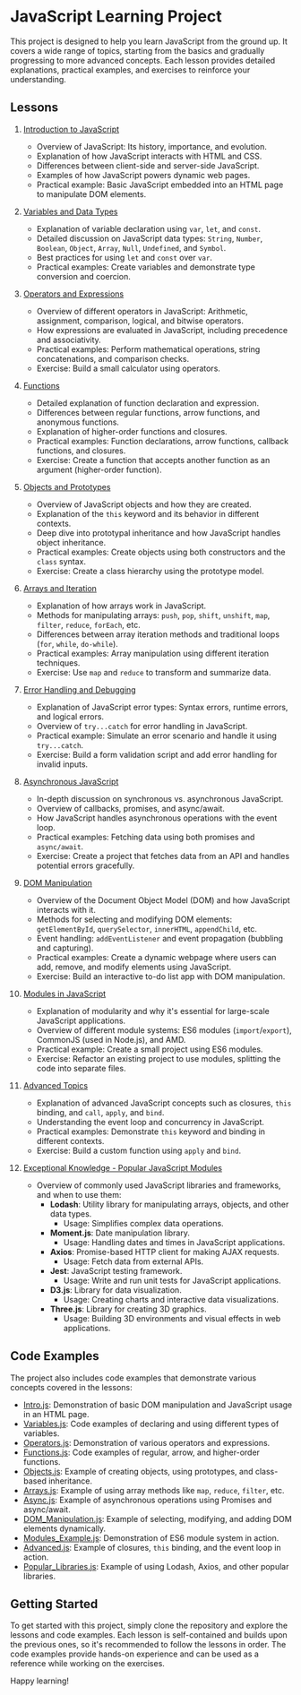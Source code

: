 # JavaScript Learning Project

This project is designed to help you learn JavaScript from the ground up. It covers a wide range of topics, starting from the basics and gradually progressing to more advanced concepts. Each lesson provides detailed explanations, practical examples, and exercises to reinforce your understanding.

## Lessons

1. [Introduction to JavaScript](Lessons/1.%20Introduction%20to%20JavaScript.md)
   - Overview of JavaScript: Its history, importance, and evolution.
   - Explanation of how JavaScript interacts with HTML and CSS.
   - Differences between client-side and server-side JavaScript.
   - Examples of how JavaScript powers dynamic web pages.
   - Practical example: Basic JavaScript embedded into an HTML page to manipulate DOM elements.

2. [Variables and Data Types](Lessons/2.%20Variables%20and%20Data%20Types.md)
   - Explanation of variable declaration using `var`, `let`, and `const`.
   - Detailed discussion on JavaScript data types: `String`, `Number`, `Boolean`, `Object`, `Array`, `Null`, `Undefined`, and `Symbol`.
   - Best practices for using `let` and `const` over `var`.
   - Practical examples: Create variables and demonstrate type conversion and coercion.

3. [Operators and Expressions](Lessons/3.%20Operators%20and%20Expressions.md)
   - Overview of different operators in JavaScript: Arithmetic, assignment, comparison, logical, and bitwise operators.
   - How expressions are evaluated in JavaScript, including precedence and associativity.
   - Practical examples: Perform mathematical operations, string concatenations, and comparison checks.
   - Exercise: Build a small calculator using operators.

4. [Functions](Lessons/4.%20Functions.md)
   - Detailed explanation of function declaration and expression.
   - Differences between regular functions, arrow functions, and anonymous functions.
   - Explanation of higher-order functions and closures.
   - Practical examples: Function declarations, arrow functions, callback functions, and closures.
   - Exercise: Create a function that accepts another function as an argument (higher-order function).

5. [Objects and Prototypes](Lessons/5.%20Objects%20and%20Prototypes.md)
   - Overview of JavaScript objects and how they are created.
   - Explanation of the `this` keyword and its behavior in different contexts.
   - Deep dive into prototypal inheritance and how JavaScript handles object inheritance.
   - Practical examples: Create objects using both constructors and the `class` syntax.
   - Exercise: Create a class hierarchy using the prototype model.

6. [Arrays and Iteration](Lessons/6.%20Arrays%20and%20Iteration.md)
   - Explanation of how arrays work in JavaScript.
   - Methods for manipulating arrays: `push`, `pop`, `shift`, `unshift`, `map`, `filter`, `reduce`, `forEach`, etc.
   - Differences between array iteration methods and traditional loops (`for`, `while`, `do-while`).
   - Practical examples: Array manipulation using different iteration techniques.
   - Exercise: Use `map` and `reduce` to transform and summarize data.

7. [Error Handling and Debugging](Lessons/7.%20Error%20Handling%20and%20Debugging.md)
   - Explanation of JavaScript error types: Syntax errors, runtime errors, and logical errors.
   - Overview of `try...catch` for error handling in JavaScript.
   - Practical example: Simulate an error scenario and handle it using `try...catch`.
   - Exercise: Build a form validation script and add error handling for invalid inputs.

8. [Asynchronous JavaScript](Lessons/8.%20Asynchronous%20JavaScript.md)
   - In-depth discussion on synchronous vs. asynchronous JavaScript.
   - Overview of callbacks, promises, and async/await.
   - How JavaScript handles asynchronous operations with the event loop.
   - Practical examples: Fetching data using both promises and `async/await`.
   - Exercise: Create a project that fetches data from an API and handles potential errors gracefully.

9. [DOM Manipulation](Lessons/9.%20DOM%20Manipulation.md)
   - Overview of the Document Object Model (DOM) and how JavaScript interacts with it.
   - Methods for selecting and modifying DOM elements: `getElementById`, `querySelector`, `innerHTML`, `appendChild`, etc.
   - Event handling: `addEventListener` and event propagation (bubbling and capturing).
   - Practical examples: Create a dynamic webpage where users can add, remove, and modify elements using JavaScript.
   - Exercise: Build an interactive to-do list app with DOM manipulation.

10. [Modules in JavaScript](Lessons/10.%20Modules%20in%20JavaScript.md)
    - Explanation of modularity and why it's essential for large-scale JavaScript applications.
    - Overview of different module systems: ES6 modules (`import`/`export`), CommonJS (used in Node.js), and AMD.
    - Practical example: Create a small project using ES6 modules.
    - Exercise: Refactor an existing project to use modules, splitting the code into separate files.

11. [Advanced Topics](Lessons/11.%20Advanced%20Topics.md)
    - Explanation of advanced JavaScript concepts such as closures, `this` binding, and `call`, `apply`, and `bind`.
    - Understanding the event loop and concurrency in JavaScript.
    - Practical examples: Demonstrate `this` keyword and binding in different contexts.
    - Exercise: Build a custom function using `apply` and `bind`.

12. [Exceptional Knowledge - Popular JavaScript Modules](Lessons/12.%20Exceptional%20Knowledge%20-%20Popular%20JavaScript%20Modules.md)
    - Overview of commonly used JavaScript libraries and frameworks, and when to use them:
      - **Lodash**: Utility library for manipulating arrays, objects, and other data types.
        - Usage: Simplifies complex data operations.
      - **Moment.js**: Date manipulation library.
        - Usage: Handling dates and times in JavaScript applications.
      - **Axios**: Promise-based HTTP client for making AJAX requests.
        - Usage: Fetch data from external APIs.
      - **Jest**: JavaScript testing framework.
        - Usage: Write and run unit tests for JavaScript applications.
      - **D3.js**: Library for data visualization.
        - Usage: Creating charts and interactive data visualizations.
      - **Three.js**: Library for creating 3D graphics.
        - Usage: Building 3D environments and visual effects in web applications.

## Code Examples

The project also includes code examples that demonstrate various concepts covered in the lessons:

- [Intro.js](Code%20Examples/1.%20Intro.js): Demonstration of basic DOM manipulation and JavaScript usage in an HTML page.
- [Variables.js](Code%20Examples/2.%20Variables.js): Code examples of declaring and using different types of variables.
- [Operators.js](Code%20Examples/3.%20Operators.js): Demonstration of various operators and expressions.
- [Functions.js](Code%20Examples/4.%20Functions.js): Code examples of regular, arrow, and higher-order functions.
- [Objects.js](Code%20Examples/5.%20Objects.js): Example of creating objects, using prototypes, and class-based inheritance.
- [Arrays.js](Code%20Examples/6.%20Arrays.js): Example of using array methods like `map`, `reduce`, `filter`, etc.
- [Async.js](Code%20Examples/7.%20Async.js): Example of asynchronous operations using Promises and async/await.
- [DOM_Manipulation.js](Code%20Examples/8.%20DOM_Manipulation.js): Example of selecting, modifying, and adding DOM elements dynamically.
- [Modules_Example.js](Code%20Examples/9.%20Modules_Example.js): Demonstration of ES6 module system in action.
- [Advanced.js](Code%20Examples/10.%20Advanced.js): Example of closures, `this` binding, and the event loop in action.
- [Popular_Libraries.js](Code%20Examples/11.%20Popular_Libraries.js): Example of using Lodash, Axios, and other popular libraries.

## Getting Started

To get started with this project, simply clone the repository and explore the lessons and code examples. Each lesson is self-contained and builds upon the previous ones, so it's recommended to follow the lessons in order. The code examples provide hands-on experience and can be used as a reference while working on the exercises.

Happy learning!